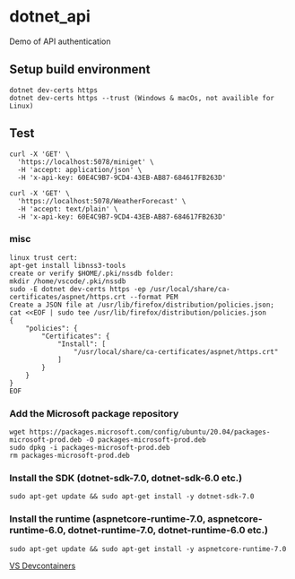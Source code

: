# dotnet_api
Demo of API authentication

## Setup build environment

```
dotnet dev-certs https
dotnet dev-certs https --trust (Windows & macOs, not availible for Linux)
```

## Test
```
curl -X 'GET' \
  'https://localhost:5078/miniget' \
  -H 'accept: application/json' \
  -H 'x-api-key: 60E4C9B7-9CD4-43EB-AB87-684617FB263D'

curl -X 'GET' \
  'https://localhost:5078/WeatherForecast' \
  -H 'accept: text/plain' \
  -H 'x-api-key: 60E4C9B7-9CD4-43EB-AB87-684617FB263D'
```


### misc
```
linux trust cert:
apt-get install libnss3-tools
create or verify $HOME/.pki/nssdb folder:
mkdir /home/vscode/.pki/nssdb
sudo -E dotnet dev-certs https -ep /usr/local/share/ca-certificates/aspnet/https.crt --format PEM
Create a JSON file at /usr/lib/firefox/distribution/policies.json;
cat <<EOF | sudo tee /usr/lib/firefox/distribution/policies.json
{
    "policies": {
        "Certificates": {
            "Install": [
                "/usr/local/share/ca-certificates/aspnet/https.crt"
            ]
        }
    }
}
EOF
```

### Add the Microsoft package repository
```
wget https://packages.microsoft.com/config/ubuntu/20.04/packages-microsoft-prod.deb -O packages-microsoft-prod.deb
sudo dpkg -i packages-microsoft-prod.deb
rm packages-microsoft-prod.deb
```

### Install the SDK (dotnet-sdk-7.0, dotnet-sdk-6.0 etc.)
```
sudo apt-get update && sudo apt-get install -y dotnet-sdk-7.0
```

### Install the runtime (aspnetcore-runtime-7.0, aspnetcore-runtime-6.0, dotnet-runtime-7.0, dotnet-runtime-6.0 etc.)
```
sudo apt-get update && sudo apt-get install -y aspnetcore-runtime-7.0
```


[VS Devcontainers](https://hub.docker.com/_/microsoft-vscode-devcontainers)